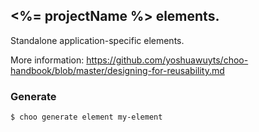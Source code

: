 ## <%= projectName %> elements.

Standalone application-specific elements.

More information:  https://github.com/yoshuawuyts/choo-handbook/blob/master/designing-for-reusability.md

### Generate

```bash
$ choo generate element my-element
```
